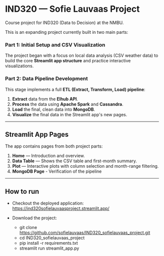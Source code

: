 # IND320 — Sofie Lauvaas Project

Course project for IND320 (Data to Decision) at the NMBU.

This is an expanding project currently built in two main parts:

### Part 1: Initial Setup and CSV Visualization
The project began with a focus on local data analysis (CSV weather data) to build the core **Streamlit app structure** and practice interactive visualizations.

### Part 2: Data Pipeline Development
This stage implements a full **ETL (Extract, Transform, Load) pipeline**:
1.  **Extract** data from the **Elhub API**.
2.  **Process** the data using **Apache Spark** and **Cassandra**.
3.  **Load** the final, clean data into **MongoDB**.
4.  **Visualize** the final data in the Streamlit app's new pages.

---

## Streamlit App Pages

The app contains pages from both project parts:
1. **Home** — Introduction and overview.  
2. **Data Table** — Shows the CSV table and first-month summary.  
3. **Plot** — Interactive plots with column selection and month-range filtering.  
4. **MongoDB Page** - Verification of the pipeline

---

## How to run

- Checkout the  deployed application: https://ind320sofielauvaasproject.streamlit.app/

- Download the project:

    - git clone https://github.com/sofielauvaas/IND320_sofielauvaas_project.git
    - cd IND320_sofielauvaas_project
    - pip install -r requirements.txt
    - streamlit run streamlit_app.py
